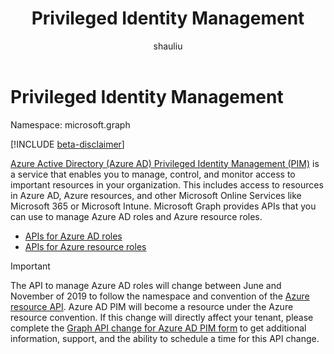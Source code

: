 ﻿---
title: "Privileged Identity Management"
description: "APIs for Azure AD Privileged Identity Management to manage Azure Active Directory roles and Azure resource roles."
localization_priority: Priority
doc_type: conceptualPageType
ms.prod: "microsoft-identity-platform"
author: "shauliu"
---

# Privileged Identity Management

Namespace: microsoft.graph

[!INCLUDE [beta-disclaimer](../../includes/beta-disclaimer.md)]

[Azure Active Directory (Azure AD) Privileged Identity Management (PIM)](/azure/active-directory/privileged-identity-management/pim-configure) is a service that enables you to manage, control, and monitor access to important resources in your organization. This includes access to resources in Azure AD, Azure resources, and other Microsoft Online Services like Microsoft 365 or Microsoft Intune. Microsoft Graph provides APIs that you can use to manage Azure AD roles and Azure resource roles.

- [APIs for Azure AD roles](privilegedidentitymanagement-directory.md)
- [APIs for Azure resource roles](privilegedidentitymanagement-resources.md)

> [!IMPORTANT]
> The API to manage Azure AD roles will change between June and November of 2019 to follow the namespace and convention of the [Azure resource API](privilegedidentitymanagement-resources.md). Azure AD PIM will become a resource under the Azure resource convention. If this change will directly affect your tenant, please complete the [Graph API change for Azure AD PIM form](https://forms.office.com/Pages/ResponsePage.aspx?id=v4j5cvGGr0GRqy180BHbRzfBSoy7dT5DqNLWwotW3OFUNFFMRlRLSUtRNEdDWEZHN05LT09IWjkyTS4u) to get additional information, support, and the ability to schedule a time for this API change.

<!-- uuid: 8fcb5dbc-d5aa-4681-8e31-b001d5168d79
2015-10-25 14:57:30 UTC -->

<!--
{
  "type": "#page.annotation",
  "description": "Service root",
  "keywords": "",
  "section": "documentation",
  "tocPath": "",
  "suppressions": []
}
-->
